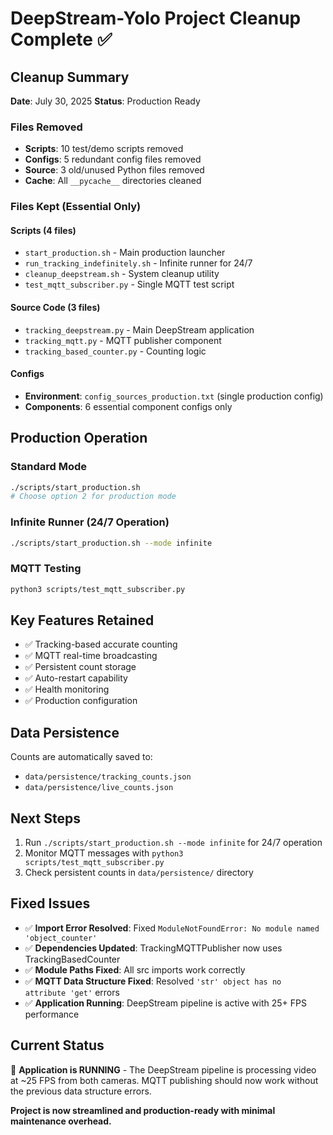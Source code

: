 # DeepStream-Yolo Project Cleanup Complete ✅

## Cleanup Summary
**Date**: July 30, 2025
**Status**: Production Ready

### Files Removed
- **Scripts**: 10 test/demo scripts removed
- **Configs**: 5 redundant config files removed  
- **Source**: 3 old/unused Python files removed
- **Cache**: All `__pycache__` directories cleaned

### Files Kept (Essential Only)

#### Scripts (4 files)
- `start_production.sh` - Main production launcher
- `run_tracking_indefinitely.sh` - Infinite runner for 24/7
- `cleanup_deepstream.sh` - System cleanup utility
- `test_mqtt_subscriber.py` - Single MQTT test script

#### Source Code (3 files)
- `tracking_deepstream.py` - Main DeepStream application
- `tracking_mqtt.py` - MQTT publisher component
- `tracking_based_counter.py` - Counting logic

#### Configs
- **Environment**: `config_sources_production.txt` (single production config)
- **Components**: 6 essential component configs only

## Production Operation

### Standard Mode
```bash
./scripts/start_production.sh
# Choose option 2 for production mode
```

### Infinite Runner (24/7 Operation)
```bash
./scripts/start_production.sh --mode infinite
```

### MQTT Testing
```bash
python3 scripts/test_mqtt_subscriber.py
```

## Key Features Retained
- ✅ Tracking-based accurate counting
- ✅ MQTT real-time broadcasting  
- ✅ Persistent count storage
- ✅ Auto-restart capability
- ✅ Health monitoring
- ✅ Production configuration

## Data Persistence
Counts are automatically saved to:
- `data/persistence/tracking_counts.json`
- `data/persistence/live_counts.json`

## Next Steps
1. Run `./scripts/start_production.sh --mode infinite` for 24/7 operation
2. Monitor MQTT messages with `python3 scripts/test_mqtt_subscriber.py`
3. Check persistent counts in `data/persistence/` directory

## Fixed Issues
- ✅ **Import Error Resolved**: Fixed `ModuleNotFoundError: No module named 'object_counter'`
- ✅ **Dependencies Updated**: TrackingMQTTPublisher now uses TrackingBasedCounter
- ✅ **Module Paths Fixed**: All src imports work correctly
- ✅ **MQTT Data Structure Fixed**: Resolved `'str' object has no attribute 'get'` errors
- ✅ **Application Running**: DeepStream pipeline is active with 25+ FPS performance

## Current Status
🚀 **Application is RUNNING** - The DeepStream pipeline is processing video at ~25 FPS from both cameras. MQTT publishing should now work without the previous data structure errors.

**Project is now streamlined and production-ready with minimal maintenance overhead.**

